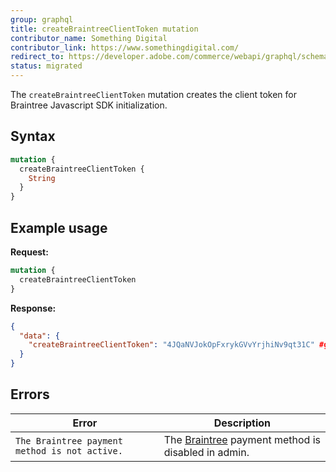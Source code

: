 ```yaml
---
group: graphql
title: createBraintreeClientToken mutation
contributor_name: Something Digital
contributor_link: https://www.somethingdigital.com/
redirect_to: https://developer.adobe.com/commerce/webapi/graphql/schema/checkout/mutations/create-braintree-client-token/
status: migrated
---
```


The `createBraintreeClientToken` mutation creates the client token for Braintree Javascript SDK initialization.

## Syntax

```graphql
mutation {
  createBraintreeClientToken {
    String
  }
}
```

## Example usage

**Request:**

```graphql
mutation {
  createBraintreeClientToken
}
```

**Response:**

```json
{
  "data": {
    "createBraintreeClientToken": "4JQaNVJokOpFxrykGVvYrjhiNv9qt31C" #gitleaks:allow
  }
}
```

## Errors

Error | Description
--- | ---
`The Braintree payment method is not active.` | The [Braintree](https://docs.magento.com/m2/ee/user_guide/payment/braintree.html) payment method is disabled in admin.
